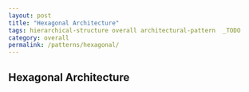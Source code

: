```yaml
---
layout: post
title: "Hexagonal Architecture"
tags: hierarchical-structure overall architectural-pattern  _TODO
category: overall
permalink: /patterns/hexagonal/
---
```


## Hexagonal Architecture
